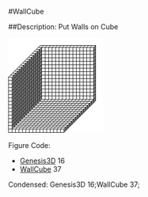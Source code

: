 #WallCube

##Description: Put Walls on Cube <bitmask>

![](WallCube.png)

Figure Code:
- [Genesis3D](Genesis3D.md) 16
- [WallCube](WallCube.md) 37

Condensed: Genesis3D 16;WallCube 37;

